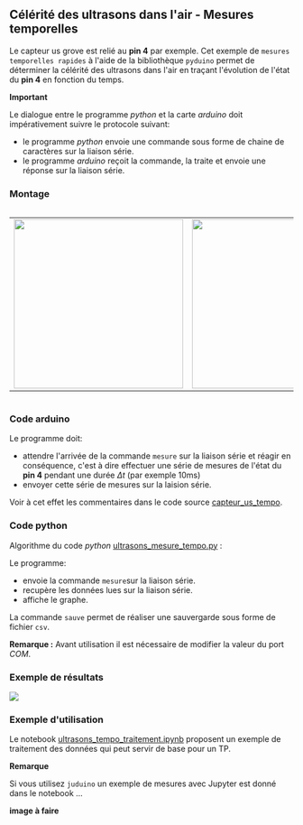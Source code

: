 ## Célérité des ultrasons dans l'air - Mesures temporelles

Le capteur us grove est relié au **pin 4** par exemple. 
Cet exemple de `mesures temporelles rapides` à l'aide de la bibliothèque `pyduino` permet de déterminer la célérité des ultrasons dans l'air en traçant l'évolution de l'état du **pin 4** en fonction du temps.

**Important**

Le dialogue entre le programme _python_ et la carte _arduino_  doit impérativement suivre le protocole suivant:

- le programme _python_ envoie une commande sous forme de chaine de caractères sur la liaison série.
- le programme _arduino_ reçoit la commande, la traite et envoie une réponse sur la liaison série.

### Montage

<table style="display:inline-block">
<tr><td><img src='data/image_3.jpeg' style = "height: 300px;"></td><td><img src='data/image_5.jpeg' style = "height : 300px;"></td></tr>
</table>

### Code arduino

Le programme doit:
- attendre l'arrivée de la commande `mesure` sur la liaison série et réagir en conséquence, c'est à dire effectuer une série de mesures de l'état du **pin 4** 
pendant une durée $\Delta t$ (par exemple 10ms)
- envoyer cette série de mesures sur la laision série.

Voir à cet effet les commentaires dans le code source [capteur_us_tempo](../../arduino/capteur_us_tempo/capteur_us_tempo.ino).

### Code python

Algorithme du code _python_ [ultrasons_mesure_tempo.py](../../tests/ultrasons_mesure_tempo.py) :

Le programme:
- envoie la commande `mesure`sur la liaison série.
- recupère les données lues sur la liaison série.
- affiche le graphe.

La commande `sauve` permet de réaliser une sauvergarde sous forme de fichier `csv`.

**Remarque :** Avant utilisation il est nécessaire de modifier la valeur du port _COM_.

### Exemple de résultats

![](data/image_0c.png)

### Exemple d'utilisation

Le notebook [ultrasons_tempo_traitement.ipynb](ultrasons_tempo_traitement.ipynb) proposent un exemple de traitement des données qui peut servir de base pour un TP.

**Remarque**

Si vous utilisez `juduino` un exemple de mesures avec Jupyter est donné dans le notebook ...

**image à faire**